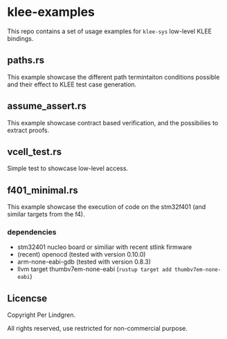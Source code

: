 # klee-examples

This repo contains a set of usage examples for `klee-sys` low-level KLEE bindings.

## paths.rs

This example showcase the different path termintaiton conditions possible and their effect to KLEE test case generation.

## assume_assert.rs

This example showcase contract based verification, and the possibilies to extract proofs.

## vcell_test.rs

Simple test to showcase low-level access.


## f401_minimal.rs

This example showcase the execution of code on the stm32f401 (and similar targets from the f4).

### dependencies

- stm32401 nucleo board or similiar with recent stlink firmware
- (recent) openocd (tested with version 0.10.0)
- arm-none-eabi-gdb (tested with version 0.8.3)
- llvm target thumbv7em-none-eabi (`rustup target add thumbv7em-none-eabi`)


## Licencse

Copyright Per Lindgren.

All rights reserved, use restricted for non-commercial purpose.